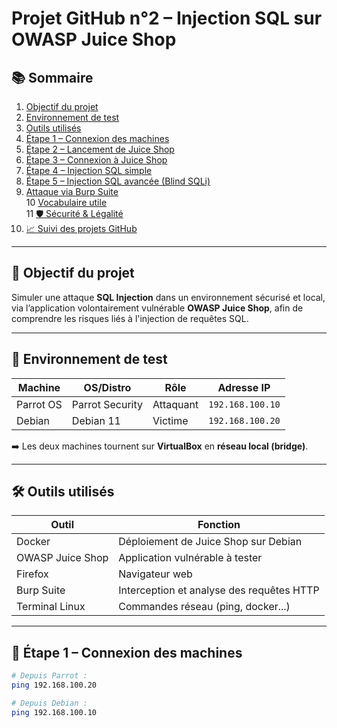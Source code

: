 # Projet GitHub n°2 – Injection SQL sur OWASP Juice Shop

## 📚 Sommaire

1. [ Objectif du projet](#-objectif-du-projet)  
2. [ Environnement de test](#-environnement-de-test)  
3. [ Outils utilisés](#️-outils-utilisés)  
4. [ Étape 1 – Connexion des machines](#-étape-1--connexion-des-machines)  
5. [ Étape 2 – Lancement de Juice Shop](#-étape-2--lancement-de-juice-shop)  
6. [ Étape 3 – Connexion à Juice Shop](#-étape-3--connexion-à-juice-shop)  
7. [ Étape 4 – Injection SQL simple](#-étape-4--injection-sql-simple)  
8. [ Étape 5 – Injection SQL avancée (Blind SQLi)](#-étape-5--injection-sql-avancée-blind-sqli)  
9. [ Attaque via Burp Suite](#-attaque-via-burp-suite)  
10 [ Vocabulaire utile](#-vocabulaire-utile)  
11 [🛡️ Sécurité & Légalité](#️-sécurité--légalité)  
12. [📈 Suivi des projets GitHub](#-suivi-des-projets-github)  

---

## 🎯 Objectif du projet

Simuler une attaque **SQL Injection** dans un environnement sécurisé et local, via l’application volontairement vulnérable **OWASP Juice Shop**, afin de comprendre les risques liés à l'injection de requêtes SQL.

---

## 🧱 Environnement de test

| Machine       | OS/Distro         | Rôle        | Adresse IP        |
|---------------|-------------------|-------------|-------------------|
| Parrot OS     | Parrot Security   | Attaquant   | `192.168.100.10`  |
| Debian        | Debian 11         | Victime     | `192.168.100.20`  |

➡️ Les deux machines tournent sur **VirtualBox** en **réseau local (bridge)**.

---

## 🛠️ Outils utilisés

| Outil             | Fonction                                           |
|-------------------|----------------------------------------------------|
| Docker            | Déploiement de Juice Shop sur Debian               |
| OWASP Juice Shop  | Application vulnérable à tester                    |
| Firefox           | Navigateur web                                     |
| Burp Suite        | Interception et analyse des requêtes HTTP          |
| Terminal Linux    | Commandes réseau (ping, docker...)                 |

---

## 🔌 Étape 1 – Connexion des machines

```bash
# Depuis Parrot :
ping 192.168.100.20

# Depuis Debian :
ping 192.168.100.10
